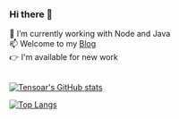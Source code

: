 ### Hi there 👋

<!--
**tensoar/tensoar** is a ✨ _special_ ✨ repository because its `README.md` (this file) appears on your GitHub profile.

Here are some ideas to get you started:

- 🔭 I’m currently working on ...
- 🌱 I’m currently learning ...
- 👯 I’m looking to collaborate on ...
- 🤔 I’m looking for help with ...
- 💬 Ask me about ...
- 📫 How to reach me: ...
- 😄 Pronouns: ...
- ⚡ Fun fact: ...
-->
🌱 I’m currently working with Node and Java <br>
📫 Welcome to my [Blog](https://labrador.ink) <br>
👉 I'm available for new work <br><br>

[![Tensoar's GitHub stats](https://github-readme-stats.vercel.app/api?username=tensoar&show_icons=true&count_private=true&hide=contribs&include_all_commits=true&theme=vue-dark&custom_title=Tensoar's%20GitHub%20stats)](https://github.com/tensoar)


[![Top Langs](https://github-readme-stats.vercel.app/api/top-langs/?username=tensoar&layout=compact&theme=vue-dark&card_width=450&langs_count=6)](https://github.com/tensoar)
